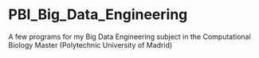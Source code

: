 # PBI_Big_Data_Engineering
A few programs for my Big Data Engineering subject in the Computational Biology Master (Polytechnic University of Madrid)
